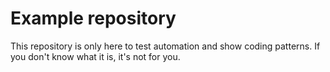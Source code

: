 
# Example repository

This repository is only here to test automation and show coding patterns. If you don't know what it is, it's not for you.
